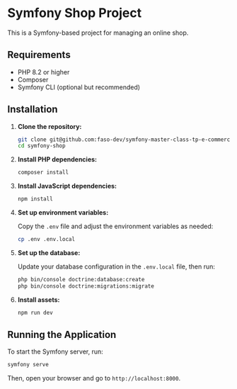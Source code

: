 # Symfony Shop Project

This is a Symfony-based project for managing an online shop.

## Requirements

- PHP 8.2 or higher
- Composer
- Symfony CLI (optional but recommended)

## Installation

1. **Clone the repository:**

    ```bash
    git clone git@github.com:faso-dev/symfony-master-class-tp-e-commerce.git
    cd symfony-shop
    ```

2. **Install PHP dependencies:**

    ```bash
    composer install
    ```

3. **Install JavaScript dependencies:**

    ```bash
    npm install
    ```

4. **Set up environment variables:**

    Copy the `.env` file and adjust the environment variables as needed:

    ```bash
    cp .env .env.local
    ```

5. **Set up the database:**

    Update your database configuration in the `.env.local` file, then run:

    ```bash
    php bin/console doctrine:database:create
    php bin/console doctrine:migrations:migrate
    ```

6. **Install assets:**

    ```bash
    npm run dev
    ```

## Running the Application

To start the Symfony server, run:

```bash
symfony serve
```

Then, open your browser and go to `http://localhost:8000`.
